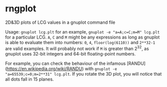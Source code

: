# rngplot
2D&amp;3D plots of LCG values in a gnuplot command file

Usage: `gnuplot lcg.plt` for an example, `gnuplot -e "a=A;c=C;m=M" lcg.plt` for a particular LCG. `A`, `C` and `M` might be any expressions as long as gnuplot is able to evaluate them into numbers: `0`, `4`, `floor(log(6110))` and `2**32-1` are valid examples. It will probably not work if `M` is greater than 2<sup>32</sup>, as gnuplot uses 32-bit integers and 64-bit floating-point numbers.

For example, you can check the behaviour of the infamous [RANDU] (https://en.wikipedia.org/wiki/RANDU) with `gnuplot -e "a=65539;c=0;m=2**31" lcg.plt`. If you rotate the 3D plot, you will notice that all dots fall in 15 planes.
